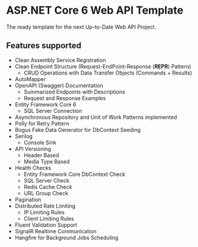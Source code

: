 # ASP.NET Core 6 Web API Template

The ready template for the next Up-to-Date Web API Project.

## Features supported

+ Clean Assembly Service Registration
+ Clean Endpoint Structure (Request-EndPoint-Response (**REPR**) Pattern)
  + CRUD Operations with Data Transfer Objects (Commands + Results)
+ AutoMapper
+ OpenAPI (Swagger) Documentation
  + Summarized Endpoints with Descriptions
  + Request and Response Examples
+ Entity Framework Core 6
  + SQL Server Connection
+ Asynchronous Repository and Unit of Work Patterns implemented
+ Polly for Retry Pattern
+ Bogus Fake Data Generator for DbContext Seeding
+ Serilog
  + Console Sink
+ API Versioning
  + Header Based
  + Media Type Based
+ Health Checks
  + Entity Framework Core DbContext Check
  + SQL Server Check
  + Redis Cache Check
  + URL Group Check
+ Pagination
+ Distributed Rate Limiting
  + IP Limiting Rules
  + Client Limiting Rules
+ Fluent Validation Support
+ SignalR Realtime Communication
+ Hangfire for Background Jobs Scheduling
